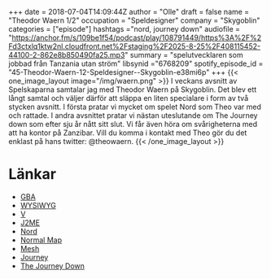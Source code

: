 +++
date = 2018-07-04T14:09:44Z
author = "Olle"
draft = false
name = "Theodor Waern 1/2"
occupation = "Speldesigner"
company = "Skygoblin"
categories = ["episode"]
hashtags ="nord, journey down"
audiofile = "https://anchor.fm/s/109be1f54/podcast/play/108791449/https%3A%2F%2Fd3ctxlq1ktw2nl.cloudfront.net%2Fstaging%2F2025-8-25%2F408115452-44100-2-862e8b850490fa25.mp3"
summary = "spelutvecklaren som jobbad från Tanzania utan ström"
libsynid ="6768209"
spotify_episode_id = "45-Theodor-Waern-12-Speldesigner--Skygoblin-e38mi6p"
+++
{{< one_image_layout image="/img/waern.png" >}}
I veckans avsnitt av Spelskaparna samtalar jag med Theodor Waern på Skygoblin. Det blev ett långt samtal och väljer därför att släppa en liten specialare i form av två stycken avsnitt. I första pratar vi mycket om spelet Nord som Theo var med och rattade. I andra avsnittet pratar vi nästan uteslutande om The Journey down som efter sju år nått sitt slut. Vi får även höra om svårigheterna med att ha kontor på Zanzibar. Vill du komma i kontakt med Theo gör du det enklast på hans twitter: @theowaern.
{{< /one_image_layout >}}

# Länkar
* [GBA](https://en.wikipedia.org/wiki/Game_Boy_Advance)
* [WYSIWYG](https://en.wikipedia.org/wiki/WYSIWYG)
* [V](https://www.youtube.com/watch?v=npI7gAvlxRU)
* [J2ME](https://en.wikipedia.org/wiki/Java_Platform,_Micro_Edition)
* [Nord](https://www.youtube.com/watch?v=iyUPZAtogtY)
* [Normal Map](https://en.wikipedia.org/wiki/Normal_mapping)
* [Mesh](https://en.wikipedia.org/wiki/Polygon_mesh)
* [Journey](https://www.youtube.com/watch?v=mU3nNT4rcFg)
* [The Journey Down](https://www.youtube.com/watch?v=ndBiOPu9JGI)
